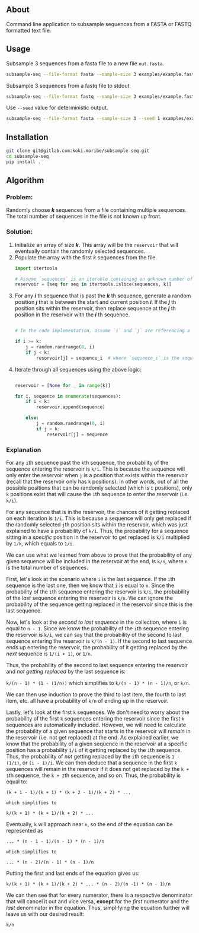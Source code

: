 ##  About
Command line application to subsample sequences from a FASTA or FASTQ formatted text file.

## Usage

Subsample 3 sequences from a fasta file to a new file `out.fasta`.
```bash
subsample-seq --file-format fasta --sample-size 3 examples/example.fasta out.fasta
```

Subsample 3 sequences from a fastq file to stdout.
```bash
subsample-seq --file-format fastq --sample-size 3 examples/example.fastq -
```

Use `--seed` value for deterministic output.
```bash
subsample-seq --file-format fasta --sample-size 3 --seed 1 examples/example.fasta out.fasta
```

## Installation

```bash
git clone git@gitlab.com:koki.moribe/subsample-seq.git
cd subsample-seq
pip install .
```


## Algorithm
### Problem:
Randomly choose ***k*** sequences from a file containing multiple sequences. The total number of sequences in the file is not known up front.

### Solution:
1. Initialize an array of size ***k***. This array will be the `reservoir` that will eventually contain the randomly selected sequences.
1. Populate the array with the first *k* sequences from the file.
    ```python
    import itertools

    # Assume `sequences` is an iterable containing an unknown number of sequences
    reservoir = [seq for seq in itertools.islice(sequences, k)]
    ```
1. For any ***i*** th sequence that is past the ***k*** th sequence, generate a random position ***j*** that is between the start and current position ***i***. If the ***j*** th position sits within the reservoir, then replace sequence at the ***j*** th position in the reservoir with the ***i*** th sequence.
    ```python

    # In the code implementation, assume `i` and `j` are referencing a 0-indexed based collection of sequences.

    if i >= k:
        j = random.randrange(0, i)
        if j < k:
            resorvoir[j] = sequence_i  # where `sequence_i` is the sequence found at index `i`
    ```
1. Iterate through all sequences using the above logic:
    ```python

    reservoir = [None for _ in range(k)]

    for i, sequence in enumerate(sequences):
        if i < k:
            reservoir.append(sequence)

        else:
            j = random.randrange(0, i)
            if j < k:
                reservoir[j] = sequence
    ```

### Explanation
For any `i`th sequence past the `k`th sequence, the probability of the sequence entering the reservoir is `k/i`. This is because the sequence will only enter the reservoir when `j` is a position that exists within the reservoir (recall that the reservoir only has `k` positions). In other words, out of all the possible positions that can be randomly selected (which is `i` positions), only `k` positions exist that will cause the `i`th sequence to enter the reservoir (i.e. `k/i`).

For any sequence that is in the reservoir, the chances of it getting replaced on each iteration is `1/i`. This is because a sequence will only get replaced if the randomly selected  `j`th position sits within the reservoir, which was just explained to have a probability of `k/i`. Thus, the probability for a sequence sitting in a *specific* position in the reservoir to get replaced is `k/i` multiplied by `1/k`, which equals to `1/i`.

We can use what we learned from above to prove that the probability of any given sequence will be included in the reservoir at the end, is `k/n`, where `n` is the total number of sequences.

First, let's look at the scenario where `i` is the last sequence. If the `i`th sequence is the last one, then we know that `i` is equal to `n`. Since the probability of the `i`th sequence entering the reservoir is `k/i`, the probability of the *last* sequence entering the reservoir is `k/n`. We can ignore the probability of the sequence getting replaced in the reservoir since this is the last sequence.

Now, let's look at the *second to last sequence* in the collection, where `i` is equal to `n - 1`. Since we know the probability of the `i`th sequence entering the reservoir is `k/i`, we can say that the probability of the second to last sequence entering the reservoir is `k/(n - 1)`. If the second to last sequence ends up entering the reservoir, the probability of it getting replaced by the *next* sequence is `1/(i + 1)`, or `1/n`.

Thus, the probability of the second to last sequence entering the reservoir and *not getting replaced* by the last sequence is:

`k/(n - 1) * (1 - (1/n))` which simplifies to `k/(n - 1) * (n - 1)/n`, or `k/n`.

We can then use induction to prove the third to last item, the fourth to last item, etc. all have a probability of `k/n` of ending up in the reservoir.

Lastly, let's look at the first `k` sequences. We don't need to worry about the probability of the first `k` sequences entering the reservoir since the first `k` sequences are automatically included. However, we will need to calculate the probability of a given sequence that starts in the reservoir will *remain* in the reservoir (i.e. not get replaced) at the end. As explained earlier, we know that the probability of a given sequence in the reservoir at a specific position has a probability `1/i` of it getting replaced by the `i`th sequence. Thus, the probability of *not* getting replaced by the `i`th sequence is `1 - (1/i)`, or `(i - 1)/i`. We can then deduce that a sequence in the first `k` sequences will remain in the reservoir if it does not get replaced by the `k + 1`th sequence, the `k + 2`th sequence, and so on. Thus, the probability is equal to:
```
(k + 1 - 1)/(k + 1) * (k + 2 - 1)/(k + 2) * ...

which simplifies to

k/(k + 1) * (k + 1)/(k + 2) * ...
```

Eventually, `k` will approach near `n`, so the end of the equation can be represented as
```
... * (n - 1 - 1)/(n - 1) * (n - 1)/n

which simplifies to

... * (n - 2)/(n - 1) * (n - 1)/n
```

Putting the first and last ends of the equation gives us:
```
k/(k + 1) * (k + 1)/(k + 2) * ... * (n - 2)/(n -1) * (n - 1)/n
```
We can then see that for every numerator, there is a respective denominator that will cancel it out and vice versa, **except** for the *first* numerator and the *last* denominator in the equation. Thus, simplifying the equation further will leave us with our desired result:
```
k/n
```
